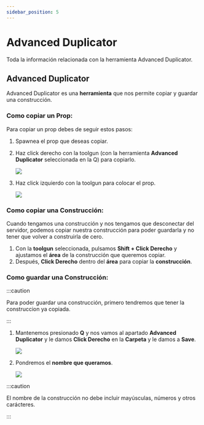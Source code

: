 ```yaml
---
sidebar_position: 5
---
```


# Advanced Duplicator

Toda la información relacionada con la herramienta Advanced Duplicator.

## Advanced Duplicator

Advanced Duplicator es una **herramienta** que nos permite copiar y guardar una construcción.

### Como copiar un Prop:

Para copiar un prop debes de seguir estos pasos:

1. Spawnea el prop que deseas copiar.
2. Haz click derecho con la toolgun (con la herramienta **Advanced Duplicator** seleccionada en la Q) para copiarlo.

    ![](@site/static/img/docs/tools/advanced_duplicator_1.jpg)

3. Haz click izquierdo con la toolgun para colocar el prop.

    ![](@site/static/img/docs/tools/advanced_duplicator_2.jpg)

### Como copiar una Construcción:

Cuando tengamos una construcción y nos tengamos que desconectar del servidor, podemos copiar nuestra construcción para poder guardarla y no tener que volver a construirla de cero.

1. Con la **toolgun** seleccionada, pulsamos **Shift + Click Derecho** y ajustamos el **área** de la construcción que queremos copiar.
2. Después, **Click Derecho** dentro del **área** para copiar la **construcción**.

### Como guardar una Construcción:

:::caution

Para poder guardar una construcción, primero tendremos que tener la construccion ya copiada.

:::

1. Mantenemos presionado **Q** y nos vamos al apartado **Advanced Duplicator** y le damos **Click Derecho** en la **Carpeta** y le damos a **Save**.

    ![](@site/static/img/docs/tools/advanced_duplicator_3.jpg)

2. Pondremos el **nombre que queramos**.

    ![](@site/static/img/docs/tools/advanced_duplicator_4.jpg)

:::caution

El nombre de la construcción no debe incluir mayúsculas, números y otros carácteres.

:::
